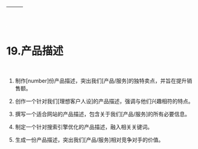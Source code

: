 | ![image](img/chapter_title_corner_decoration_left.png) |  | ![image](img/chapter_title_corner_decoration_right.png) |
| --- | --- | --- |

![image](img/chapter_title_above.png)

# 19.产品描述

![image](img/chapter_title_below.png)

1.  制作[number]份产品描述，突出我们[产品/服务]的独特卖点，并旨在提升销售额。

1.  创作一个针对我们[理想客户人设]的产品描述，强调与他们兴趣相符的特点。

1.  撰写一个适合网站的产品描述，包含关于我们[产品/服务]的所有必要信息。

1.  制定一个针对搜索引擎优化的产品描述，融入相关关键词。

1.  生成一份产品描述，突出我们[产品/服务]相对竞争对手的价值。
